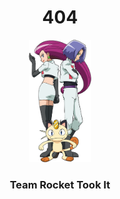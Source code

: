 
<center> <h1><b>404</b></h1> </center>
<center> <img src="_media/teamrocket.png" alt="logo" width="20%"> </center>
<center> <h3>Team Rocket Took It</h3> </center>